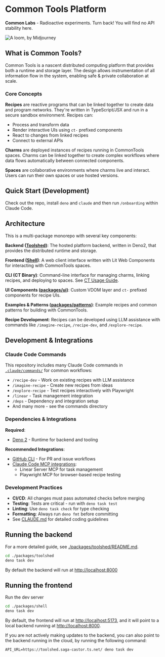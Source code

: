 # Common Tools Platform

**Common Labs** - Radioactive experiments. Turn back! You will find no API
stability here.

![A loom, by Midjourney](./docs/images/loom.jpg)

## What is Common Tools?

Common Tools is a nascent distributed computing platform that provides both a
runtime and storage layer. The design allows instrumentation of all information
flow in the system, enabling safe & private collaboration at scale.

### Core Concepts

**Recipes** are reactive programs that can be linked together to create data and
program networks. They're written in TypeScript/JSX and run in a secure sandbox
environment. Recipes can:

- Process and transform data
- Render interactive UIs using `ct-` prefixed components
- React to changes from linked recipes
- Connect to external APIs

**Charms** are deployed instances of recipes running in CommonTools spaces.
Charms can be linked together to create complex workflows where data flows
automatically between connected components.

**Spaces** are collaborative environments where charms live and interact. Users
can run their own spaces or use hosted versions.

## Quick Start (Development)

Check out the repo, install `deno` and `claude` and then run `/onboarding`
within Claude Code.

## Architecture

This is a multi-package monorepo with several key components:

**Backend ([Toolshed](./packages/toolshed))**: The hosted platform backend,
written in Deno2, that provides the distributed runtime and storage.

**Frontend ([Shell](./packages/shell))**: A web client interface written with
Lit Web Components for interacting with CommonTools spaces.

**CLI (CT Binary)**: Command-line interface for managing charms, linking
recipes, and deploying to spaces. See
[CT Usage Guide](./.claude/commands/common/ct.md).

**UI Components ([packages/ui](./packages/ui))**: Custom VDOM layer and `ct-`
prefixed components for recipe UIs.

**Examples & Patterns ([packages/patterns](./packages/patterns))**: Example
recipes and common patterns for building with CommonTools.

**Recipe Development**: Recipes can be developed using LLM assistance with
commands like `/imagine-recipe`, `/recipe-dev`, and `/explore-recipe`.

## Development & Integrations

### Claude Code Commands

This repository includes many Claude Code commands in
[`.claude/commands/`](./.claude/commands/) for common workflows:

- `/recipe-dev` - Work on existing recipes with LLM assistance
- `/imagine-recipe` - Create new recipes from ideas
- `/explore-recipe` - Test recipes interactively with Playwright
- `/linear` - Task management integration
- `/deps` - Dependency and integration setup
- And many more - see the commands directory

### Dependencies & Integrations

**Required**:

- [Deno 2](https://docs.deno.com/runtime/getting_started/installation/) -
  Runtime for backend and tooling

**Recommended Integrations**:

- [GitHub CLI](https://github.com/cli/cli) - For PR and issue workflows
- [Claude Code MCP integrations](./deps.md):
  - Linear Server MCP for task management
  - Playwright MCP for browser-based recipe testing

### Development Practices

- **CI/CD**: All changes must pass automated checks before merging
- **Testing**: Tests are critical - run with `deno task test`
- **Linting**: Use `deno task check` for type checking
- **Formatting**: Always run `deno fmt` before committing
- See [CLAUDE.md](./CLAUDE.md) for detailed coding guidelines

## Running the backend

For a more detailed guide, see
[./packages/toolshed/README.md](./packages/toolshed/README.md).

```bash
cd ./packages/toolshed
deno task dev
```

By default the backend will run at <http://localhost:8000>

## Running the frontend

Run the dev server

```bash
cd ./packages/shell
deno task dev
```

By default, the frontend will run at <http://localhost:5173>, and it will point
to a local backend running at <http://localhost:8000>.

If you are not actively making updates to the backend, you can also point to the
backend running in the cloud, by running the following command:

```shell
API_URL=https://toolshed.saga-castor.ts.net/ deno task dev
```

